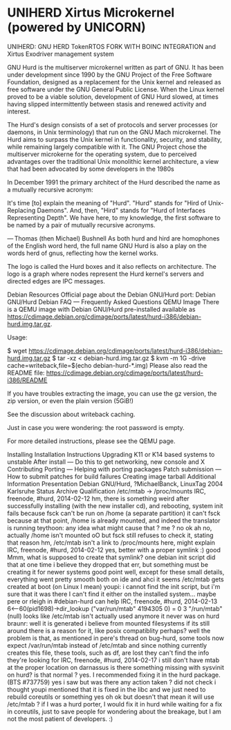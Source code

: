# UNIHERD Xirtus Microkernel (powered by UNICORN)
UNIHERD: GNU HERD TokenRTOS FORK WITH BOINC INTEGRATION and Xirtus Exodriver management system

GNU Hurd is the multiserver microkernel written as part of GNU. It has been under development since 1990 by the GNU Project of the Free Software Foundation, designed as a replacement for the Unix kernel and released as free software under the GNU General Public License. When the Linux kernel proved to be a viable solution, development of GNU Hurd slowed, at times having slipped intermittently between stasis and renewed activity and interest.

The Hurd's design consists of a set of protocols and server processes (or daemons, in Unix terminology) that run on the GNU Mach microkernel. The Hurd aims to surpass the Unix kernel in functionality, security, and stability, while remaining largely compatible with it. The GNU Project chose the multiserver microkerne for the operating system, due to perceived advantages over the traditional Unix monolithic kernel architecture, a view that had been advocated by some developers in the 1980s

In December 1991 the primary architect of the Hurd described the name as a mutually recursive acronym:

It's time [to] explain the meaning of "Hurd". "Hurd" stands for "Hird of Unix-Replacing Daemons". And, then, "Hird" stands for "Hurd of Interfaces Representing Depth". We have here, to my knowledge, the first software to be named by a pair of mutually recursive acronyms.

— Thomas (then Michael) Bushnell
As both hurd and hird are homophones of the English word herd, the full name GNU Hurd is also a play on the words herd of gnus, reflecting how the kernel works.

The logo is called the Hurd boxes and it also reflects on architecture. The logo is a graph where nodes represent the Hurd kernel's servers and directed edges are IPC messages.

Debian Resources
Official page about the Debian GNU/Hurd port: Debian GNU/Hurd
Debian FAQ — Frequently Asked Questions
QEMU Image
There is a QEMU image with Debian GNU/Hurd pre-installed available as https://cdimage.debian.org/cdimage/ports/latest/hurd-i386/debian-hurd.img.tar.gz.

Usage:

$ wget https://cdimage.debian.org/cdimage/ports/latest/hurd-i386/debian-hurd.img.tar.gz
$ tar -xz < debian-hurd.img.tar.gz
$ kvm -m 1G -drive cache=writeback,file=$(echo debian-hurd-*.img)
Please also read the README file: https://cdimage.debian.org/cdimage/ports/latest/hurd-i386/README

If you have troubles extracting the image, you can use the gz version, the zip version, or even the plain version (5GiB!)

See the discussion about writeback caching.

Just in case you were wondering: the root password is empty.

For more detailed instructions, please see the QEMU page.

Installing
Installation Instructions
Upgrading K11 or K14 based systems to unstable
After install — Do this to get networking, new console and X
Contributing
Porting — Helping with porting packages
Patch submission — How to submit patches for build failures
Creating image tarball
Additional Information
Presentation Debian GNU/Hurd, ?MichaelBanck, LinuxTag 2004 Karlsruhe
Status
Archive Qualification
/etc/mtab -> /proc/mounts
IRC, freenode, #hurd, 2014-02-12
<braunr> hm, there is something weird
<braunr> after successfully installing (with the new installer cd), and
  rebooting, system init fails because fsck can't be run on /home (a
  separate partition)
<braunr> it can't fsck because at that point, /home is already mounted, and
  indeed the translator is running
<braunr> teythoon: any idea what might cause that ?
<teythoon> me ?
<teythoon> no
<braunr> ok
<braunr> ah no, actually /home isn't mounted oO
<braunr> but fsck still refuses to check it, stating that reason
<braunr> hm, /etc/mtab isn't a link to /proc/mounts here, might explain
IRC, freenode, #hurd, 2014-02-12
<braunr> yes, better with a proper symlink :)
<teythoon> good
<youpi> Mmm, what is supposed to create that symlink?
<teythoon> one debian init script did that at one time
<teythoon> i believe they dropped that
<youpi> err, but something must be creating it for newer systems
<teythoon> good point
<braunr> well, except for these small details, everything went pretty
  smooth
<braunr> both on ide and ahci
<youpi> it seems /etc/mtab gets created at boot
<youpi> (on Linux I mean)
<teythoon> youpi: i cannot find the init script, but i'm sure that it was
  there
<youpi> I can't find it either on the installed system...
<azeem> maybe pere or rleigh in #debian-hurd can help
IRC, freenode, #hurd, 2014-02-13
<braunr>   6<--60(pid1698)->dir_lookup ("var/run/mtab" 4194305 0) = 0 3
  "/run/mtab"  (null)
<braunr> looks like /etc/mtab isn't actually used anymore
<teythoon> it never was on hurd
<tomodach1> braunr: well it is generated i believe from mounted filesystems
<tomodach1> if its still around there is a reason for it, like posix
  compatiblity perhaps?
<braunr> well the problem is that, as mentioned in pere's thread on
  bug-hurd, some tools now expect /var/run/mtab instead of /etc/mtab
<braunr> and since nothing currently creates this file, these tools, such
  as df, are lost
<braunr> they can't find the info they're looking for
IRC, freenode, #hurd, 2014-02-17
<braunr> i still don't have mtab at the proper location on darnassus
<pere> is there something missing with sysvinit on hurd?
<braunr> is that normal ?
<pere> yes.  I recommended fixing it in the hurd package. (BTS #737759)
<braunr> yes i saw but was there any action taken ?
<pere> did not check
<teythoon> i thought youpi mentioned that it is fixed in the libc and we
  just need to rebuild coreutils or something
<pere> yes
<braunr> oh ok
<braunr> but doesn't that mean it will use /etc/mtab ?
<pere> if I was a hurd porter, I would fix it in hurd while waiting for a
  fix in coreutils, just to save people for wondering about the breakage,
  but I am not the most patient of developers. :)
